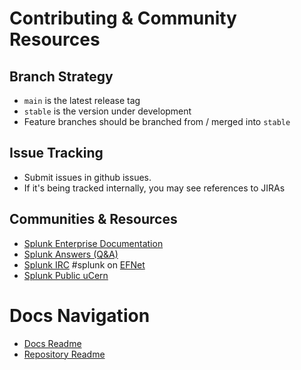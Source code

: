 Contributing & Community Resources
==================================

Branch Strategy
---------------
  * `main` is the latest release tag
  * `stable` is the version under development
  * Feature branches should be branched from / merged into `stable`

Issue Tracking
--------------
  * Submit issues in github issues. 
  * If it's being tracked internally, you may see references to JIRAs

Communities & Resources
-----------------------
  * [Splunk Enterprise Documentation](http://docs.splunk.com/Documentation/Splunk)
  * [Splunk Answers (Q&A)](http://answers.splunk.com/)
  * [Splunk IRC](http://www.splunk.com/view/SP-CAAACDF) #splunk on [EFNet](http://www.efnet.org/)
  * [Splunk Public uCern](https://connect.ucern.com/community/udevelop/splunk)

Docs Navigation
===============
* [Docs Readme](README.md)
* [Repository Readme](../README.md)
